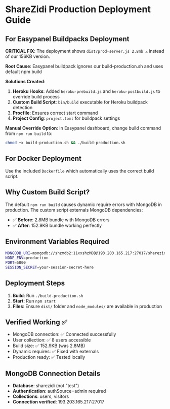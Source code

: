 # ShareZidi Production Deployment Guide

## For Easypanel Buildpacks Deployment

**CRITICAL FIX**: The deployment shows `dist/prod-server.js 2.8mb ⚠️` instead of our 156KB version.

**Root Cause**: Easypanel buildpack ignores our build-production.sh and uses default npm build

**Solutions Created**:

1. **Heroku Hooks**: Added `heroku-prebuild.js` and `heroku-postbuild.js` to override build process
2. **Custom Build Script**: `bin/build` executable for Heroku buildpack detection
3. **Procfile**: Ensures correct start command
4. **Project Config**: `project.toml` for buildpack settings

**Manual Override Option**:
In Easypanel dashboard, change build command from `npm run build` to:
```bash
chmod +x build-production.sh && ./build-production.sh
```

## For Docker Deployment

Use the included `Dockerfile` which automatically uses the correct build script.

## Why Custom Build Script?

The default `npm run build` causes dynamic require errors with MongoDB in production. The custom script externals MongoDB dependencies:

- ✅ **Before**: 2.8MB bundle with MongoDB errors
- ✅ **After**: 152.9KB bundle working perfectly

## Environment Variables Required

```bash
MONGODB_URI=mongodb://shzmdb2:11xxshzMDB@193.203.165.217:27017/sharezidi?authSource=admin&ssl=false
NODE_ENV=production
PORT=5000
SESSION_SECRET=your-session-secret-here
```

## Deployment Steps

1. **Build**: Run `./build-production.sh`
2. **Start**: Run `npm start` 
3. **Files**: Ensure `dist/` folder and `node_modules/` are available in production

## Verified Working ✅

- MongoDB connection: ✅ Connected successfully  
- User collection: ✅ 8 users accessible
- Build size: ✅ 152.9KB (was 2.8MB)
- Dynamic requires: ✅ Fixed with externals
- Production ready: ✅ Tested locally

## MongoDB Connection Details

- **Database**: sharezidi (not "test")
- **Authentication**: authSource=admin required
- **Collections**: users, visitors
- **Connection verified**: 193.203.165.217:27017